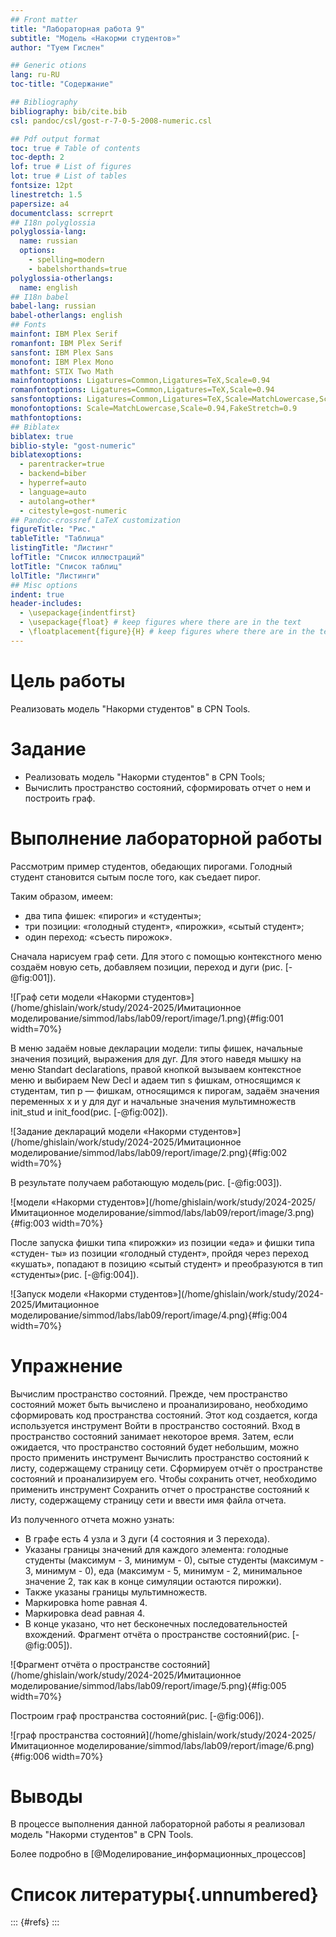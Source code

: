```yaml
---
## Front matter
title: "Лабораторная работа 9"
subtitle: "Модель «Накорми студентов»"
author: "Туем Гислен"

## Generic otions
lang: ru-RU
toc-title: "Содержание"

## Bibliography
bibliography: bib/cite.bib
csl: pandoc/csl/gost-r-7-0-5-2008-numeric.csl

## Pdf output format
toc: true # Table of contents
toc-depth: 2
lof: true # List of figures
lot: true # List of tables
fontsize: 12pt
linestretch: 1.5
papersize: a4
documentclass: scrreprt
## I18n polyglossia
polyglossia-lang:
  name: russian
  options:
	- spelling=modern
	- babelshorthands=true
polyglossia-otherlangs:
  name: english
## I18n babel
babel-lang: russian
babel-otherlangs: english
## Fonts
mainfont: IBM Plex Serif
romanfont: IBM Plex Serif
sansfont: IBM Plex Sans
monofont: IBM Plex Mono
mathfont: STIX Two Math
mainfontoptions: Ligatures=Common,Ligatures=TeX,Scale=0.94
romanfontoptions: Ligatures=Common,Ligatures=TeX,Scale=0.94
sansfontoptions: Ligatures=Common,Ligatures=TeX,Scale=MatchLowercase,Scale=0.94
monofontoptions: Scale=MatchLowercase,Scale=0.94,FakeStretch=0.9
mathfontoptions:
## Biblatex
biblatex: true
biblio-style: "gost-numeric"
biblatexoptions:
  - parentracker=true
  - backend=biber
  - hyperref=auto
  - language=auto
  - autolang=other*
  - citestyle=gost-numeric
## Pandoc-crossref LaTeX customization
figureTitle: "Рис."
tableTitle: "Таблица"
listingTitle: "Листинг"
lofTitle: "Список иллюстраций"
lotTitle: "Список таблиц"
lolTitle: "Листинги"
## Misc options
indent: true
header-includes:
  - \usepackage{indentfirst}
  - \usepackage{float} # keep figures where there are in the text
  - \floatplacement{figure}{H} # keep figures where there are in the text
---
```


# Цель работы

Реализовать модель "Накорми студентов" в CPN Tools.

# Задание

* Реализовать модель "Накорми студентов" в CPN Tools;
* Вычислить пространство состояний, сформировать отчет о нем и построить граф.

# Выполнение лабораторной работы

Рассмотрим пример студентов, обедающих пирогами. Голодный студент становится сытым после того, как съедает пирог.

Таким образом, имеем:
- два типа фишек: «пироги» и «студенты»;
- три позиции: «голодный студент», «пирожки», «сытый студент»;
- один переход: «съесть пирожок».

Сначала нарисуем граф сети. Для этого с помощью контекстного меню создаём новую сеть, добавляем позиции, переход и дуги (рис. [-@fig:001]).

![Граф сети модели «Накорми студентов»](/home/ghislain/work/study/2024-2025/Имитационное моделирование/simmod/labs/lab09/report/image/1.png){#fig:001 width=70%}

В меню задаём новые декларации модели: типы фишек, начальные значения
позиций, выражения для дуг. Для этого наведя мышку на меню Standart declarations,
правой кнопкой вызываем контекстное меню и выбираем New Decl и адаем тип s фишкам, относящимся к студентам, тип p — фишкам, относящимся к пирогам, задаём значения переменных x и y для дуг и начальные значения мультимножеств init_stud и init_food(рис. [-@fig:002]).

![Задание деклараций модели «Накорми студентов»](/home/ghislain/work/study/2024-2025/Имитационное моделирование/simmod/labs/lab09/report/image/2.png){#fig:002 width=70%}

В результате получаем работающую модель(рис. [-@fig:003]).

![модели «Накорми студентов»](/home/ghislain/work/study/2024-2025/Имитационное моделирование/simmod/labs/lab09/report/image/3.png){#fig:003 width=70%}


После запуска фишки типа «пирожки» из позиции «еда» и фишки типа «студен-
ты» из позиции «голодный студент», пройдя через переход «кушать», попадают
в позицию «сытый студент» и преобразуются в тип «студенты»(рис. [-@fig:004]).

![Запуск модели «Накорми студентов»](/home/ghislain/work/study/2024-2025/Имитационное моделирование/simmod/labs/lab09/report/image/4.png){#fig:004 width=70%}


# Упражнение

Вычислим пространство состояний. Прежде, чем пространство состояний может быть вычислено и проанализировано, необходимо сформировать код пространства состояний. Этот код создается, когда используется инструмент Войти в пространство состояний. Вход в пространство состояний занимает некоторое время. Затем, если ожидается, что пространство состояний будет небольшим, можно просто применить инструмент Вычислить пространство состояний к листу, содержащему страницу сети. Сформируем отчёт о пространстве состояний и проанализируем его. Чтобы сохранить отчет, необходимо применить инструмент Сохранить отчет о пространстве состояний к листу, содержащему страницу сети и ввести имя файла отчета.


Из полученного отчета можно узнать:

* В графе есть 4 узла и 3 дуги (4 состояния и 3 перехода).
* Указаны границы значений для каждого элемента: голодные студенты (максимум - 3, минимум - 0), сытые студенты (максимум - 3, минимум - 0), еда (максимум - 5, минимум - 2, минимальное значение 2, так как в конце симуляции остаются пирожки).
* Также указаны границы мультимножеств.
* Маркировка home равная 4.
* Маркировка dead равная 4.
* В конце указано, что нет бесконечных последовательностей вхождений.
Фрагмент отчёта о пространстве состояний(рис. [-@fig:005]).

![Фрагмент отчёта о пространстве состояний](/home/ghislain/work/study/2024-2025/Имитационное моделирование/simmod/labs/lab09/report/image/5.png){#fig:005 width=70%}

Построим граф пространства состояний(рис. [-@fig:006]).

![граф пространства состояний](/home/ghislain/work/study/2024-2025/Имитационное моделирование/simmod/labs/lab09/report/image/6.png){#fig:006 width=70%}


# Выводы

В процессе выполнения данной лабораторной работы я реализовал модель "Накорми студентов" в CPN Tools.

Более подробно в [@Моделирование_информационных_процессов]

# Список литературы{.unnumbered}

::: {#refs}
:::
